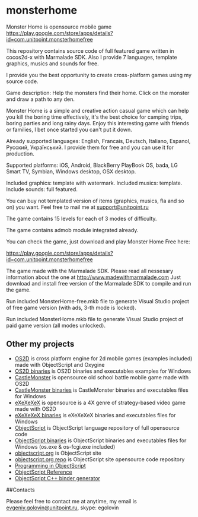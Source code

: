 monsterhome
===========

Monster Home is opensource mobile game https://play.google.com/store/apps/details?id=com.unitpoint.monsterhomefree

This repository contains source code of full featured game written in cocos2d-x with Marmalade SDK. 
Also I provide 7 languages, template graphics, musics and sounds for free.

I provide you the best opportunity to create cross-platform games using my source code.

Game description: Help the monsters find their home. Click on the monster and draw a path to any den. 

Monster Home is a simple and creative action casual game which can help you kill the boring time effectively, 
it's the best choice for camping trips, boring parties and long rainy days. Enjoy this interesting game with 
friends or families, I bet once started you can't put it down.

Already supported languages: English, Francais, Deutsch, Italiano, Espanol, Русский, Український. 
I provide them for free and you can use it for production.

Supported platforms: iOS, Android, BlackBerry PlayBook OS, bada, LG Smart TV, Symbian, 
Windows desktop, OSX desktop.

Included graphics: template with watermark.
Included musics: template.
Include sounds: full featured.

You can buy not templated version of items (graphics, musics, fla and so on) you want. Feel free to mail me
at support@unitpoint.ru 

The game contains 15 levels for each of 3 modes of difficulty.

The game contains admob module integrated already.

You can check the game, just download and play Monster Home Free here:

https://play.google.com/store/apps/details?id=com.unitpoint.monsterhomefree

The game made with the Marmalade SDK. Please read all nessesary information about the one 
at http://www.madewithmarmalade.com 
Just download and install free version of the Marmalade SDK to compile and run the game.

Run included MonsterHome-free.mkb file to generate Visual Studio project of free game version (with ads, 3-th mode is locked).

Run included MonsterHome.mkb file to generate Visual Studio project of paid game version (all modes unlocked).

## Other my projects

* [OS2D](https://github.com/unitpoint/os2d) is cross platform engine for 2d mobile games (examples included) made with ObjectScript and Oxygine
* [OS2D binaries](https://github.com/unitpoint/os2d-bin-win) is OS2D binaries and executables examples for Windows
* [CastleMonster](https://github.com/unitpoint/CastleMonster) is opensource old school battle mobile game made with OS2D
* [CastleMonster binaries](https://github.com/unitpoint/CastleMonster-bin-win) is CastleMonster binaries and executables files for Windows
* [eXeXeXeX](https://github.com/unitpoint/eXeXeXeX) is opensource is a 4X genre of strategy-based video game made with OS2D
* [eXeXeXeX binaries](https://github.com/unitpoint/eXeXeXeX-bin-win) is eXeXeXeX binaries and executables files for Windows
* [ObjectScript](https://github.com/unitpoint/objectscript) is ObjectScript language repository of full opensource code
* [ObjectScript binaries](https://github.com/unitpoint/objectscript-bin-win) is ObjectScript binaries and executables files for Windows (os.exe & os-fcgi.exe included)
* [objectscript.org](http://objectscript.org) is ObjectScript site
* [objectscript.org repo](https://github.com/unitpoint/objectscript.org) is ObjectScript site opensource code repository
* [Programming in ObjectScript](https://github.com/unitpoint/objectscript/wiki/Programming-in-ObjectScript)
* [ObjectScript Reference](https://github.com/unitpoint/objectscript/wiki/ObjectScript-Reference)
* [ObjectScript C++ binder generator](https://github.com/unitpoint/objectscript/blob/master/src/os-binder-generator.os)

##Contacts

Please feel free to contact me at anytime, my email is evgeniy.golovin@unitpoint.ru, skype: egolovin
